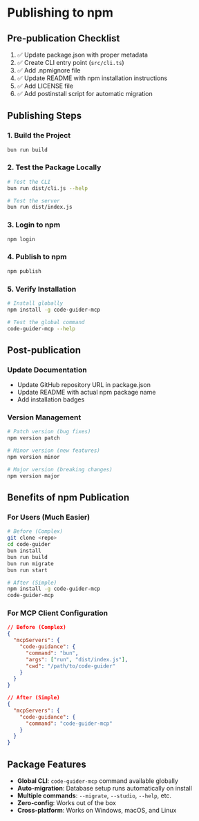 # Publishing to npm

## Pre-publication Checklist

1. ✅ Update package.json with proper metadata
2. ✅ Create CLI entry point (`src/cli.ts`)
3. ✅ Add .npmignore file
4. ✅ Update README with npm installation instructions
5. ✅ Add LICENSE file
6. ✅ Add postinstall script for automatic migration

## Publishing Steps

### 1. Build the Project

```bash
bun run build
```

### 2. Test the Package Locally

```bash
# Test the CLI
bun run dist/cli.js --help

# Test the server
bun run dist/index.js
```

### 3. Login to npm

```bash
npm login
```

### 4. Publish to npm

```bash
npm publish
```

### 5. Verify Installation

```bash
# Install globally
npm install -g code-guider-mcp

# Test the global command
code-guider-mcp --help
```

## Post-publication

### Update Documentation

- Update GitHub repository URL in package.json
- Update README with actual npm package name
- Add installation badges

### Version Management

```bash
# Patch version (bug fixes)
npm version patch

# Minor version (new features)
npm version minor

# Major version (breaking changes)
npm version major
```

## Benefits of npm Publication

### For Users (Much Easier)

```bash
# Before (Complex)
git clone <repo>
cd code-guider
bun install
bun run build
bun run migrate
bun run start

# After (Simple)
npm install -g code-guider-mcp
code-guider-mcp
```

### For MCP Client Configuration

```json
// Before (Complex)
{
  "mcpServers": {
    "code-guidance": {
      "command": "bun",
      "args": ["run", "dist/index.js"],
      "cwd": "/path/to/code-guider"
    }
  }
}

// After (Simple)
{
  "mcpServers": {
    "code-guidance": {
      "command": "code-guider-mcp"
    }
  }
}
```

## Package Features

- **Global CLI**: `code-guider-mcp` command available globally
- **Auto-migration**: Database setup runs automatically on install
- **Multiple commands**: `--migrate`, `--studio`, `--help`, etc.
- **Zero-config**: Works out of the box
- **Cross-platform**: Works on Windows, macOS, and Linux
